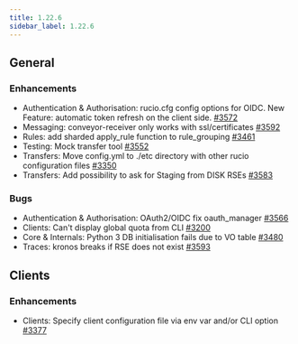 ```yaml
---
title: 1.22.6
sidebar_label: 1.22.6
---
```


## General

### Enhancements

- Authentication & Authorisation: rucio.cfg config options for OIDC. New Feature: automatic token refresh on the client side.  [#3572](https://github.com/rucio/rucio/issues/3572)
- Messaging: conveyor-receiver only works with ssl/certificates [#3592](https://github.com/rucio/rucio/issues/3592)
- Rules: add sharded apply_rule function to rule_grouping [#3461](https://github.com/rucio/rucio/issues/3461)
- Testing: Mock transfer tool [#3552](https://github.com/rucio/rucio/issues/3552)
- Transfers: Move config.yml to ./etc directory with other rucio configuration files [#3350](https://github.com/rucio/rucio/issues/3350)
- Transfers: Add possibility to ask for Staging from DISK RSEs [#3583](https://github.com/rucio/rucio/issues/3583)

### Bugs

- Authentication & Authorisation: OAuth2/OIDC fix oauth_manager [#3566](https://github.com/rucio/rucio/issues/3566)
- Clients: Can't display global quota from CLI [#3200](https://github.com/rucio/rucio/issues/3200)
- Core & Internals: Python 3 DB initialisation fails due to VO table [#3480](https://github.com/rucio/rucio/issues/3480)
- Traces: kronos breaks if RSE does not exist [#3593](https://github.com/rucio/rucio/issues/3593)

## Clients

### Enhancements

- Clients: Specify client configuration file via env var and/or CLI option [#3377](https://github.com/rucio/rucio/issues/3377)
